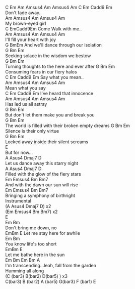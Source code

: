 C Em Am Amsus4 Am Amsus4 Am C Em Cadd9 Em    
Don't fade away..   
        Am   Amsus4   Am   Amsus4   Am   
My brown-eyed girl   
C EmCadd9Em Come Walk with me..    
                        Am   Amsus4   Am   Amsus4   Am   
I'll fill your heart with joy   
G BmEm And we'll dance through our isolation    
G Bm Em   
Seeking solace in the wisdom we bestow   
G Bm Em   
Turning thoughts to the here and ever after G Bm Em   
Consuming fears in our fiery halos    
C Em Cadd9 Em Say what you mean..    
              Am   Amsus4   Am   Amsus4   Am   
Mean what you  say   
C Em Cadd9 Em I've heard that innocence    
                   Am   Amsus4   Am   Amsus4   Am   
Has led us all astray   
G Bm Em   
But don't let them make you and break you   
G Bm Em   
The world is filled with their broken empty dreams G Bm Em   
Silence is their only virtue   
G Bm Em   
Locked away inside their silent screams    
        E   
But for now...   
          A    Asus4      Dmaj7   D   
Let us dance away this starry night   
A                    Asus4   Dmaj7   D   
Filled with the glow of the fiery stars   
          Em   Emsus4       Bm    Bm7   
And with the dawn our sun will rise   
Em                           Emsus4   Bm    Bm7   
Bringing a symphony of birthright   
Instrumental   
(A     Asus4    Dmaj7    D) x2   
(Em  Emsus4  Bm   Bm7) x2   
E    
                    Em   Bm   
Don't bring me down, no   
EmBm E Let me stay here for awhile    
Em Bm   
You know life's too short   
EmBm E   
Let me bathe here in the sun   
Em Bm Em Bm A   
I'm transcending...leah, fall from the garden    
Humming all along   
(C (bar3)  B(bar2)  D(bar5) ) x3   
C(bar3)   B (bar2)   A (bar5)  G(bar3)  F (bar1) E   
